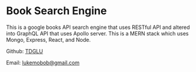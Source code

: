 # Book Search Engine

This is a google books API search engine that uses RESTful API and altered into GraphQL API that uses Apollo server. This is a MERN stack which uses Mongo, Express, React, and Node.


Github: [TDGLU](https://github.com/TDGLU)

Email: lukemobob@gmail.com